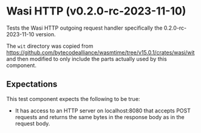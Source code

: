 # Wasi HTTP (v0.2.0-rc-2023-11-10)

Tests the Wasi HTTP outgoing request handler specifically the 0.2.0-rc-2023-11-10 version.

The `wit` directory was copied from https://github.com/bytecodealliance/wasmtime/tree/v15.0.1/crates/wasi/wit and then modified to only include the parts actually used by this component.

## Expectations

This test component expects the following to be true:
* It has access to an HTTP server on localhost:8080 that accepts POST requests and returns the same bytes in the response body as in the request body.
